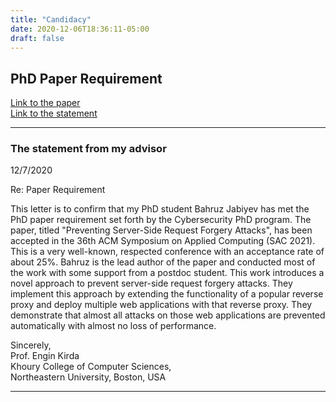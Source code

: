 ```yaml
---
title: "Candidacy"
date: 2020-12-06T18:36:11-05:00
draft: false
---
```


## PhD Paper Requirement

[Link to the paper](/prevent-ssrf.pdf)
<br>
[Link to the statement](/prevent-ssrf.pdf)
<hr></hr>

### The statement from my advisor

12/7/2020

Re: Paper Requirement

This letter is to confirm that my PhD student Bahruz Jabiyev has met the PhD paper requirement set forth by the Cybersecurity PhD program. The paper, titled "Preventing Server-Side Request Forgery Attacks", has been accepted in the 36th ACM Symposium on Applied Computing (SAC 2021). This is a very well-known, respected conference with an acceptance rate of about 25%. Bahruz is the lead author of the paper and conducted most of the work with some support from a postdoc student. This work introduces a novel approach to prevent server-side request forgery attacks. They implement this approach by extending the functionality of a popular reverse proxy and deploy multiple web applications with that reverse proxy. They demonstrate that almost all attacks on those web applications are prevented automatically with almost no loss of performance.

Sincerely,<br>
Prof. Engin Kirda<br>
Khoury College of Computer Sciences,<br>
Northeastern University, Boston, USA 
<hr></hr>

